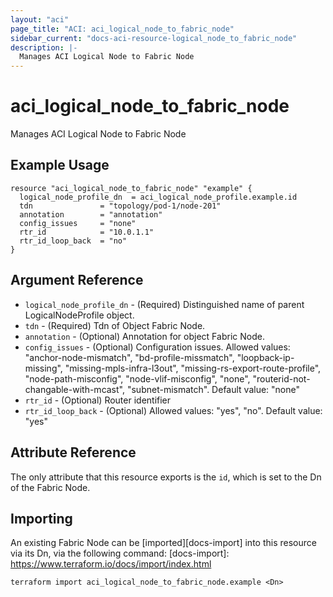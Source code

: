 ```yaml
---
layout: "aci"
page_title: "ACI: aci_logical_node_to_fabric_node"
sidebar_current: "docs-aci-resource-logical_node_to_fabric_node"
description: |-
  Manages ACI Logical Node to Fabric Node
---
```


# aci_logical_node_to_fabric_node #
Manages ACI Logical Node to Fabric Node

## Example Usage ##

```hcl
resource "aci_logical_node_to_fabric_node" "example" {
  logical_node_profile_dn  = aci_logical_node_profile.example.id
  tdn               = "topology/pod-1/node-201"
  annotation        = "annotation"
  config_issues     = "none"
  rtr_id            = "10.0.1.1"
  rtr_id_loop_back  = "no"
}
```
## Argument Reference ##
* `logical_node_profile_dn` - (Required) Distinguished name of parent LogicalNodeProfile object.
* `tdn` - (Required) Tdn of Object Fabric Node.
* `annotation` - (Optional) Annotation for object Fabric Node.
* `config_issues` - (Optional) Configuration issues. Allowed values: "anchor-node-mismatch", "bd-profile-missmatch", "loopback-ip-missing", "missing-mpls-infra-l3out", "missing-rs-export-route-profile", "node-path-misconfig", "node-vlif-misconfig", "none", "routerid-not-changable-with-mcast", "subnet-mismatch". Default value: "none"
* `rtr_id` - (Optional) Router identifier
* `rtr_id_loop_back` - (Optional) Allowed values: "yes", "no". Default value: "yes"



## Attribute Reference

The only attribute that this resource exports is the `id`, which is set to the
Dn of the Fabric Node.

## Importing ##

An existing Fabric Node can be [imported][docs-import] into this resource via its Dn, via the following command:
[docs-import]: https://www.terraform.io/docs/import/index.html


```
terraform import aci_logical_node_to_fabric_node.example <Dn>
```